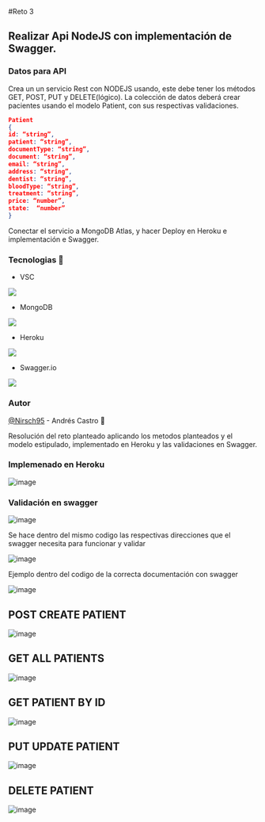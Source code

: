 #Reto 3

## Realizar Api NodeJS con implementación de Swagger.

### Datos para API
Crea un un servicio Rest con NODEJS usando, este debe tener los métodos GET, POST, PUT y DELETE(lógico). La colección de datos deberá crear pacientes usando el modelo Patient, con sus respectivas validaciones.

```json
Patient
{
id: “string”,
patient: “string”,
documentType: “string”,
document: “string”,
email: “string”,
address: “string”,
dentist: “string”,
bloodType: “string”,
treatment: “string”,
price: “number”,
state:  “number”
}
````

Conectar el servicio a MongoDB Atlas, y hacer Deploy en Heroku e implementación e Swagger.

### Tecnologias :wrench:

*	VSC

![](https://code.visualstudio.com/assets/apple-touch-icon.png)


*	MongoDB

![](https://terracloudx.com/wp-content/uploads/2020/07/icono-mongo.png)

*	Heroku

![](https://dashboard.snapcraft.io/site_media/appmedia/2017/09/heroku.png)

*	Swagger.io

![](https://upload.wikimedia.org/wikipedia/commons/a/ab/Swagger-logo.png)

### Autor
[@Nirsch95](https://github.com/Nirsch95) - Andrés Castro :wolf:

Resolución del reto planteado aplicando los metodos planteados y el modelo estipulado, implementado en Heroku y las validaciones en Swagger.

### Implemenado en Heroku

![image](https://user-images.githubusercontent.com/37886668/193461513-c4745c02-5c19-45e0-9f8b-d95bbac3e586.png)

### Validación en swagger

![image](https://user-images.githubusercontent.com/37886668/193461577-a3a32ccb-2415-4242-977f-fda18d10526c.png)

Se hace dentro del mismo codigo las respectivas direcciones que el swagger necesita para funcionar y validar

![image](https://user-images.githubusercontent.com/37886668/193461660-ec15959b-c2fd-441f-bdca-8339895e2216.png)

Ejemplo dentro del codigo de la correcta documentación con swagger

![image](https://user-images.githubusercontent.com/37886668/193461699-9709ba0b-66a0-417e-b1f8-9b4072f6e4c4.png)

## POST CREATE PATIENT

![image](https://user-images.githubusercontent.com/37886668/193461755-d6eb694e-b2a9-465c-9bec-3222075eb03c.png)

## GET ALL PATIENTS

![image](https://user-images.githubusercontent.com/37886668/193461802-6727f5d2-d604-4e7b-aa35-5126d8a5bfd4.png)

## GET PATIENT BY ID

![image](https://user-images.githubusercontent.com/37886668/193461861-e1d4b395-1e26-4c7f-8ef6-39507787571a.png)

## PUT UPDATE PATIENT

![image](https://user-images.githubusercontent.com/37886668/193461887-0d8040ef-2ffa-48bc-a35d-170287d56795.png)

## DELETE PATIENT

![image](https://user-images.githubusercontent.com/37886668/193461922-f30bb880-40ef-4f1c-a4e1-48976de6d4fd.png)

